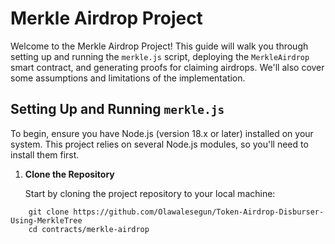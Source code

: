 # Merkle Airdrop Project

Welcome to the Merkle Airdrop Project! This guide will walk you through setting up and running the `merkle.js` script, deploying the `MerkleAirdrop` smart contract, and generating proofs for claiming airdrops. We'll also cover some assumptions and limitations of the implementation.

## Setting Up and Running `merkle.js`

To begin, ensure you have Node.js (version 18.x or later) installed on your system. This project relies on several Node.js modules, so you'll need to install them first.

1.  **Clone the Repository**
    
    Start by cloning the project repository to your local machine:
    
  ```
	  git clone https://github.com/Olawalesegun/Token-Airdrop-Disburser-Using-MerkleTree
	  cd contracts/merkle-airdrop